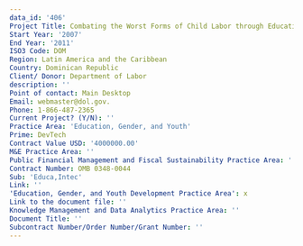 ```yaml
---
data_id: '406'
Project Title: Combating the Worst Forms of Child Labor through Education II
Start Year: '2007'
End Year: '2011'
ISO3 Code: DOM
Region: Latin America and the Caribbean
Country: Dominican Republic
Client/ Donor: Department of Labor
description: ''
Point of contact: Main Desktop
Email: webmaster@dol.gov.
Phone: 1-866-487-2365
Current Project? (Y/N): ''
Practice Area: 'Education, Gender, and Youth'
Prime: DevTech
Contract Value USD: '4000000.00'
M&E Practice Area: ''
Public Financial Management and Fiscal Sustainability Practice Area: ''
Contract Number: OMB 0348-0044
Sub: 'Educa,Intec'
Link: ''
'Education, Gender, and Youth Development Practice Area': x
Link to the document file: ''
Knowledge Management and Data Analytics Practice Area: ''
Document Title: ''
Subcontract Number/Order Number/Grant Number: ''
---
```

